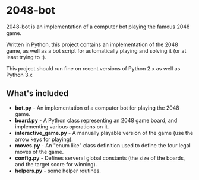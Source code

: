 2048-bot
========

  2048-bot is an implementation of a computer bot playing the famous 2048 game.
  
  Written in Python, this project contains an implementation of the 2048 game,
  as well as a bot script for automatically playing and solving it (or at least trying to :).

  This project should run fine on recent versions of Python 2.x as well as Python 3.x

What's included
---------------

  - __bot.py__ - An implementation of a computer bot for playing the 2048 game.
  - __board.py__ - A Python class representing an 2048 game board, and implementing various operations on it.
  - __interactive_game.py__ - A manually playable version of the game (use the arrow keys for playing).
  - __moves.py__ - An "enum like" class definition used to define the four legal moves of the game.
  - __config.py__ - Defines serveral global constants (the size of the boards, and the target score for winning).
  - __helpers.py__ - some helper routines.




